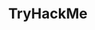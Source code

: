 ---
layout: posts_by_category
categories: tryHackMe
title: TryHackMe
permalink: /category/tryHackMe
---